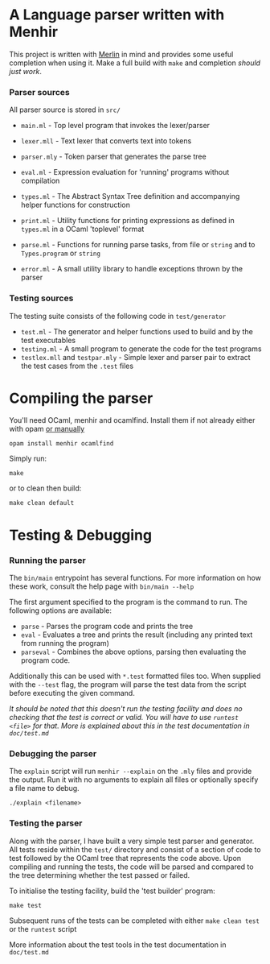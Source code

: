 # A Language parser written with Menhir

This project is written with [Merlin](https://github.com/the-lambda-church/merlin) in mind and provides some useful completion when using it. Make a full build with `make` and completion _should just work_.

### Parser sources
All parser source is stored in `src/`
* `main.ml`    - Top level program that invokes the lexer/parser
* `lexer.mll`  - Text lexer that converts text into tokens
* `parser.mly` - Token parser that generates the parse tree
* `eval.ml`    - Expression evaluation for 'running' programs without compilation  
  

* `types.ml` - The Abstract Syntax Tree definition and accompanying helper functions for construction
* `print.ml` - Utility functions for printing expressions as defined in `types.ml` in a OCaml 'toplevel' format
* `parse.ml` - Functions for running parse tasks, from file or `string` and to `Types.program` or `string`
* `error.ml` - A small utility library to handle exceptions thrown by the parser

### Testing sources
The testing suite consists of the following code in `test/generator`
* `test.ml` - The generator and helper functions used to build and by the test executables
* `testing.ml` - A small program to generate the code for the test programs
* `testlex.mll` and `testpar.mly` - Simple lexer and parser pair to extract the test cases from the `.test` files

# Compiling the parser

You'll need OCaml, menhir and ocamlfind.
Install them if not already either with opam [or manually](http://gallium.inria.fr/~fpottier/menhir/)
```
opam install menhir ocamlfind
```

Simply run:

```
make
```

or to clean then build:

```
make clean default
```

# Testing & Debugging
### Running the parser
The `bin/main` entrypoint has several functions.
For more information on how these work, consult the help page with `bin/main --help`

The first argument specified to the program is the command to run. The following options are available:
* `parse`    - Parses the program code and prints the tree
* `eval`     - Evaluates a tree and prints the result (including any printed text from running the program)
* `parseval` - Combines the above options, parsing then evaluating the program code.

Additionally this can be used with `*.test` formatted files too. When supplied with the `--test` flag, the program will parse the test data from the script before executing the given command.  

_It should be noted that this doesn't run the testing facility and does no checking that the test is correct or valid. You will have to use `runtest <file>` for that. More is explained about this in the test documentation in `doc/test.md`_

### Debugging the parser
The `explain` script will run `menhir --explain` on the `.mly` files and provide the output.
Run it with no arguments to explain all files or optionally specify a file name to debug.
```
./explain <filename>
```

### Testing the parser
Along with the parser, I have built a very simple test parser and generator. All tests reside within the `test/` directory and consist of a section of code to test followed by the OCaml tree that represents the code above. Upon compiling and running the tests, the code will be parsed and compared to the tree determining whether the test passed or failed.

To initialise the testing facility, build the 'test builder' program:
```
make test
```

Subsequent runs of the tests can be completed with either `make clean test` or the `runtest` script

More information about the test tools in the test documentation in `doc/test.md`

